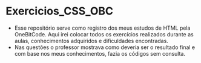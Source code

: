 # Exercicios_CSS_OBC
* Esse repositório serve como registro dos meus estudos de HTML pela OneBitCode. Aqui irei colocar todos os exercícios realizados durante as aulas, conhecimentos adquiridos e dificuldades encontradas.
* Nas questões o professor mostrava como deveria ser o resultado final e com base nos meus conhecimentos, fazia os códigos sem consulta.
